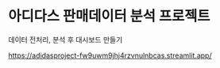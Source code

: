 # 아디다스 판매데이터 분석 프로젝트

데이터 전처리, 분석 후 대시보드 만들기

https://adidasproject-fw9uwm9jhj4rzvnulnbcas.streamlit.app/